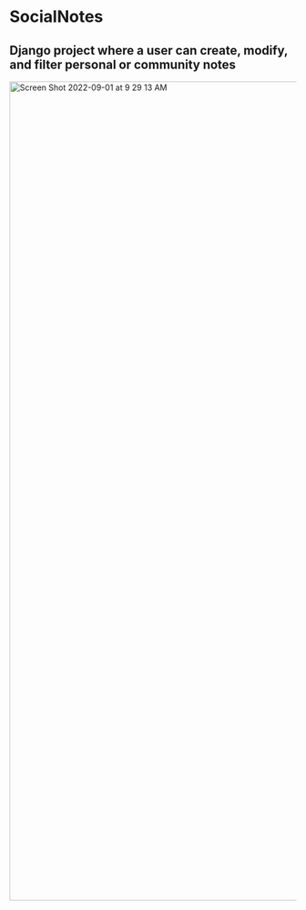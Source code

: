 # SocialNotes
## Django project where a user can create, modify, and filter personal or community notes

<img width="1440" alt="Screen Shot 2022-09-01 at 9 29 13 AM" src="https://user-images.githubusercontent.com/89817570/187965676-e6594a67-5f1c-4bb7-b846-af025e3156cb.png">
